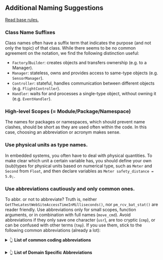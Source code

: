 ## Additional Naming Suggestions

[Read base rules.](../README.md#user-content-naming)



### Class Name Suffixes

Class names often have a suffix term that indicates the purpose (and not only the topic) of that class. While there seems to be no common agreement on the notation, we find the following distinction useful:

* `Factory`/`Builder`: creates objects and transfers ownership (e.g. to a Manager).
* `Manager`: stateless, owns and provides access to same-type objects (e.g. `SensorManager`).
* `Controller`: stateful, handles communication between different objects (e.g. `FlightController`).
* `Handler`: waits for and processes a single-type object, without owning it (e.g. `EventHandler`).



### High-level Scopes (= Module/Package/Namespace)

The names for packages or namespaces, which should prevent name clashes, should be short as they are used often within the code. In this case, choosing an abbreviation or acronym makes sense.



### Use physical units as type names.

In embedded systems, you often have to deal with physical quantities. To make clear which unit a certain variable has, you should define your own (sub)types for physical units based on numerical type, such as `Meter` and `Second` from `Float`, and then declare variables as `Meter safety_distance = 5.0;`. 



### Use abbreviations cautiously and only common ones.

To abbr. or not to abbreviate? Truth is, neither `GetTheLatestWebSiteAccessTimeInMilliseconds()`, nor `pm_rcv_bat_stat()` are reader friendly. 
Use abbreviations only for small scopes, function arguments, or in combination with full names (`move_cmd`).
Avoid abbreviations if they only save one character (`usr`), are too cryptic (`cmp`), or can be confused with other terms (`tmp`). If you use them, stick to the following common abbreviations (already a lot):

<details>
<summary>👆 <strong>List of common coding abbreviations</strong>
</summary>

| **Abbr.**  | **Meaning** |   | **Abbr.**  | **Meaning** |
|--------|-----------------|---|--------|------------|
| `arg`  |  argument       |   | `mid`  |  middle    |
| `app`  |  application    |   | `min`  |  minimum   |
| `auth` |  authentication |   | `mem`  |  memory    |
| `avg`  |  average        |   | `mon`  |  monitor   |
| `bat`  |  battery        |   | `msg`  |  message   |
| `buf`  |  buffer         |   | `net`  |  network   |
| `cb`   |  callback       |   | `num`  |  number    |
| `cfg`  |  config.        |   | `obj`  |  object    |
| `clk`  |  clock          |   | `pkg`  |  package   |
| `col`  |  column         |   | `pkt`  |  packet    |
| `cnt`  |  counter        |   | `pos`  |  position  |
| `cmd`  |  command        |   | `pt`   |  point     |
| `ctx`  |  context        |   | `ptr`  |  pointer   |
| `dev`  |  device         |   | `pwr`  |  power     |
| `doc`  |  document       |   | `px`   |  pixel     |
| `drv`  |  driver         |   | `rnd`  |  round     |
| `dt`   |  delta time     |   | `reg`  |  register  |
| `el`   |  element        |   | `rot`  |  rotation  |
| `env`  |  environment    |   | `sep`  |  separator |
| `err`  |  error          |   | `std`  |  standard  |
| `exc`  |  exception      |   | `str`  |  string    |
| `fh`   |  file handler   |   | `sys`  |  system    |
| `fmt`  |  format         |   | `tmr`  |  timer     |
| `hdr`  |  header         |   | `ts`   |  timestamp |
| `hex`  |  hexadecimal    |   | `val`  |  value     |
| `img`  |  image          |   | `var`  |  variable  |
| `idx`  |  index          |   | `win`  |  window    |
| `len`  |  length         |
| `lib`  |  library        |
| `lvl`  |  level          |
| `max`  |  maximum        |


Per-second/minute acronyms: `fps` (frame), `rpm` (rotations), `mps` (meter)
Avoid these abbr.: `tmp`, `fun`, `chk`, `dis`, `usr`, `cpy`, `tgl`, `txt`, `pc`, `mov`, `sec`

</details>&nbsp;


<details>
<summary>👆 <strong>List of Domain Specific Abbreviations</strong></summary>

### Abbreviations and Acronyms in Embedded Systems:

 * Sensors: `IMU` (=`ACC`, `GYR`, `MAG`), `BARO`, `TEMP`, `GPS` (= `lat`, `lon`, `alt`)
 * Buses: `USB`, `CAN`, `SPI`, `I2C`, `UART`, `ETH`, `PCI`
 * Processor: `CPU`, `GPU`, `MCU`: `RAM`, `ROM`, `ISR`, `ADC`, `DAC`, `RTC`, `CLK`, `DMA`
 * Software: `API`, `CLI`, `GUI`, `HAL`, `OS`, `VM`, `PID`, `UID`, `LSB`, `MSB`, `CRC`

</details>

